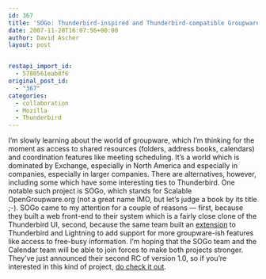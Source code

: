 ```yaml
---
id: 367
title: 'SOGo: Thunderbird-inspired and Thunderbird-compatible Groupware'
date: 2007-11-28T16:07:56+00:00
author: David Ascher
layout: post


restapi_import_id:
  - 5780561eab8f6
original_post_id:
  - "367"
categories:
  - collaboration
  - Mozilla
  - Thunderbird
---
```

I&#8217;m slowly learning about the world of groupware, which I&#8217;m thinking for the moment as access to shared resources (folders, address books, calendars) and coordination features like meeting scheduling. It&#8217;s a world which is dominated by Exchange, especially in North America and especially in companies, especially in larger companies. There are alternatives, however, including some which have some interesting ties to Thunderbird. One notable such project is SOGo, which stands for Scalable OpenGroupware.org (not a great name IMO, but let&#8217;s judge a book by its title ;-). SOGo came to my attention for a couple of reasons &#8212; first, because they built a web front-end to their system which is a fairly close clone of the Thunderbird UI, second, because the same team built an [extension](http://www.inverse.ca/english/contributions/sogo_connector.html) to Thunderbird and Lightning to add support for more groupware-ish features like access to free-busy information. I&#8217;m hoping that the SOGo team and the Calendar team will be able to join forces to make both projects stronger. They&#8217;ve just announced their second RC of version 1.0, so if you&#8217;re interested in this kind of project, [do check it out](http://mail.opengroupware.org/pipermail/sogo/2007-November/000317.html).
